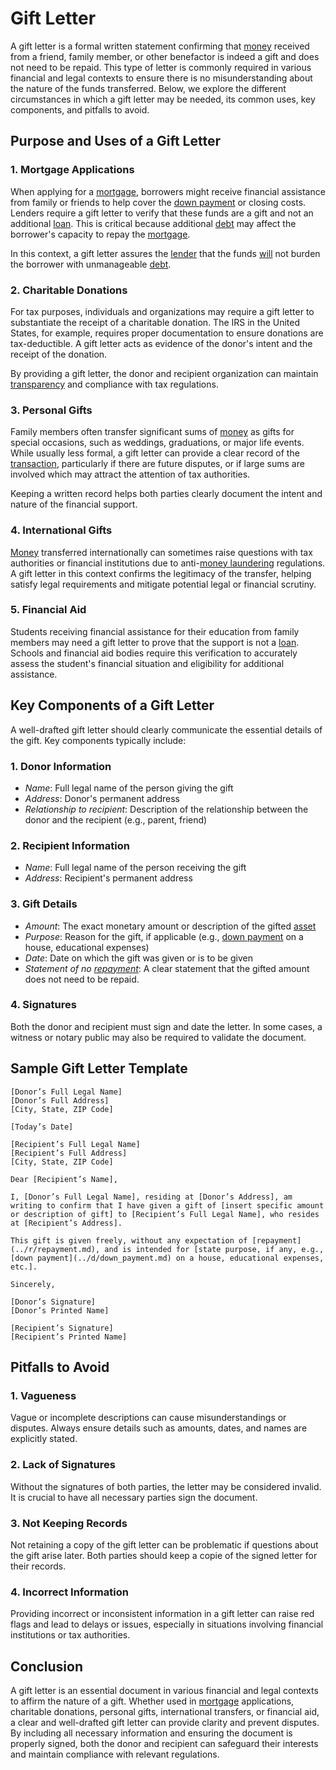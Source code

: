 # Gift Letter

A gift letter is a formal written statement confirming that [money](../m/money.md) received from a friend, family member, or other benefactor is indeed a gift and does not need to be repaid. This type of letter is commonly required in various financial and legal contexts to ensure there is no misunderstanding about the nature of the funds transferred. Below, we explore the different circumstances in which a gift letter may be needed, its common uses, key components, and pitfalls to avoid.

## Purpose and Uses of a Gift Letter

### 1. Mortgage Applications

When applying for a [mortgage](../m/mortgage.md), borrowers might receive financial assistance from family or friends to help cover the [down payment](../d/down_payment.md) or closing costs. Lenders require a gift letter to verify that these funds are a gift and not an additional [loan](../l/loan.md). This is critical because additional [debt](../d/debt.md) may affect the borrower's capacity to repay the [mortgage](../m/mortgage.md). 

In this context, a gift letter assures the [lender](../l/lender.md) that the funds [will](../w/will.md) not burden the borrower with unmanageable [debt](../d/debt.md).

### 2. Charitable Donations

For tax purposes, individuals and organizations may require a gift letter to substantiate the receipt of a charitable donation. The IRS in the United States, for example, requires proper documentation to ensure donations are tax-deductible. A gift letter acts as evidence of the donor's intent and the receipt of the donation.

By providing a gift letter, the donor and recipient organization can maintain [transparency](../t/transparency.md) and compliance with tax regulations.

### 3. Personal Gifts

Family members often transfer significant sums of [money](../m/money.md) as gifts for special occasions, such as weddings, graduations, or major life events. While usually less formal, a gift letter can provide a clear record of the [transaction](../t/transaction.md), particularly if there are future disputes, or if large sums are involved which may attract the attention of tax authorities.

Keeping a written record helps both parties clearly document the intent and nature of the financial support.

### 4. International Gifts

[Money](../m/money.md) transferred internationally can sometimes raise questions with tax authorities or financial institutions due to anti-[money laundering](../m/money_laundering.md) regulations. A gift letter in this context confirms the legitimacy of the transfer, helping satisfy legal requirements and mitigate potential legal or financial scrutiny.

### 5. Financial Aid

Students receiving financial assistance for their education from family members may need a gift letter to prove that the support is not a [loan](../l/loan.md). Schools and financial aid bodies require this verification to accurately assess the student's financial situation and eligibility for additional assistance.

## Key Components of a Gift Letter

A well-drafted gift letter should clearly communicate the essential details of the gift. Key components typically include:

### 1. Donor Information

- *Name*: Full legal name of the person giving the gift
- *Address*: Donor's permanent address
- *Relationship to recipient*: Description of the relationship between the donor and the recipient (e.g., parent, friend)

### 2. Recipient Information

- *Name*: Full legal name of the person receiving the gift
- *Address*: Recipient's permanent address

### 3. Gift Details

- *Amount*: The exact monetary amount or description of the gifted [asset](../a/asset.md)
- *Purpose*: Reason for the gift, if applicable (e.g., [down payment](../d/down_payment.md) on a house, educational expenses)
- *Date*: Date on which the gift was given or is to be given
- *Statement of no [repayment](../r/repayment.md)*: A clear statement that the gifted amount does not need to be repaid.

### 4. Signatures

Both the donor and recipient must sign and date the letter. In some cases, a witness or notary public may also be required to validate the document.

## Sample Gift Letter Template

```
[Donor’s Full Legal Name]
[Donor’s Full Address]
[City, State, ZIP Code]

[Today’s Date]

[Recipient’s Full Legal Name]
[Recipient’s Full Address]
[City, State, ZIP Code]

Dear [Recipient’s Name],

I, [Donor’s Full Legal Name], residing at [Donor’s Address], am writing to confirm that I have given a gift of [insert specific amount or description of gift] to [Recipient’s Full Legal Name], who resides at [Recipient’s Address]. 

This gift is given freely, without any expectation of [repayment](../r/repayment.md), and is intended for [state purpose, if any, e.g., [down payment](../d/down_payment.md) on a house, educational expenses, etc.].

Sincerely,

[Donor’s Signature]
[Donor’s Printed Name]

[Recipient’s Signature]
[Recipient’s Printed Name]
```

## Pitfalls to Avoid

### 1. Vagueness

Vague or incomplete descriptions can cause misunderstandings or disputes. Always ensure details such as amounts, dates, and names are explicitly stated.

### 2. Lack of Signatures

Without the signatures of both parties, the letter may be considered invalid. It is crucial to have all necessary parties sign the document.

### 3. Not Keeping Records

Not retaining a copy of the gift letter can be problematic if questions about the gift arise later. Both parties should keep a copie of the signed letter for their records.

### 4. Incorrect Information

Providing incorrect or inconsistent information in a gift letter can raise red flags and lead to delays or issues, especially in situations involving financial institutions or tax authorities.

## Conclusion

A gift letter is an essential document in various financial and legal contexts to affirm the nature of a gift. Whether used in [mortgage](../m/mortgage.md) applications, charitable donations, personal gifts, international transfers, or financial aid, a clear and well-drafted gift letter can provide clarity and prevent disputes. By including all necessary information and ensuring the document is properly signed, both the donor and recipient can safeguard their interests and maintain compliance with relevant regulations.